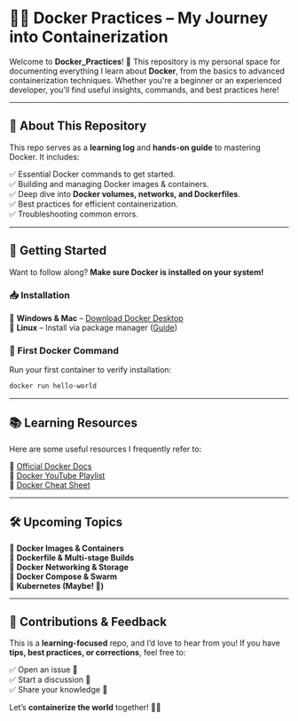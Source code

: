# 🚢🐳 Docker Practices – My Journey into Containerization

Welcome to **Docker_Practices**! 🌊 This repository is my personal space for documenting everything I learn about **Docker**, from the basics to advanced containerization techniques. Whether you're a beginner or an experienced developer, you'll find useful insights, commands, and best practices here!

---

## 📌 About This Repository

This repo serves as a **learning log** and **hands-on guide** to mastering Docker. It includes:

✅ Essential Docker commands to get started.  
✅ Building and managing Docker images & containers.  
✅ Deep dive into **Docker volumes, networks, and Dockerfiles**.  
✅ Best practices for efficient containerization.  
✅ Troubleshooting common errors.  

---

## 🚀 Getting Started

Want to follow along? **Make sure Docker is installed on your system!**

### 📥 Installation

🔹 **Windows & Mac** – [Download Docker Desktop](https://www.docker.com/products/docker-desktop)  
🔹 **Linux** – Install via package manager ([Guide](https://docs.docker.com/engine/install/))  

### 🏁 First Docker Command

Run your first container to verify installation:

```bash
docker run hello-world
```

---

## 📚 Learning Resources

Here are some useful resources I frequently refer to:

📖 [Official Docker Docs](https://docs.docker.com/)  
🎥 [Docker YouTube Playlist](https://www.youtube.com/c/Docker)  
📜 [Docker Cheat Sheet](https://dockerlabs.collabnix.com/docker/cheatsheet/)  

---

## 🛠️ Upcoming Topics

🔹 **Docker Images & Containers**  
🔹 **Dockerfile & Multi-stage Builds**  
🔹 **Docker Networking & Storage**  
🔹 **Docker Compose & Swarm**  
🔹 **Kubernetes (Maybe! 🤔)**  

---

## 🙌 Contributions & Feedback

This is a **learning-focused** repo, and I’d love to hear from you! If you have **tips, best practices, or corrections**, feel free to:

✅ Open an issue 📝  
✅ Start a discussion 💬  
✅ Share your knowledge 🚀  

Let’s **containerize the world** together! 🐳💙  
